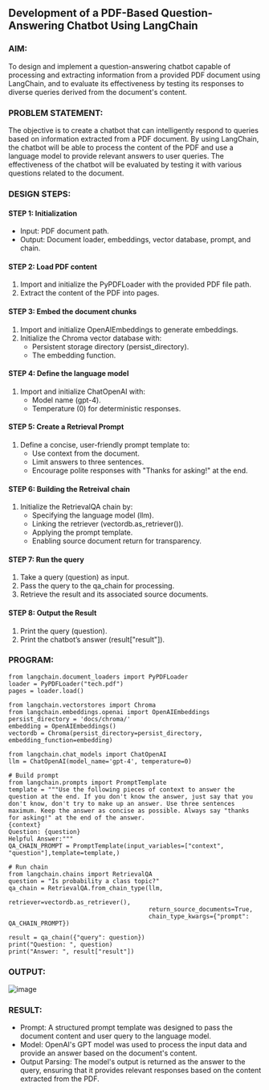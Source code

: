 ## Development of a PDF-Based Question-Answering Chatbot Using LangChain

### AIM:
To design and implement a question-answering chatbot capable of processing and extracting information from a provided PDF document using LangChain, and to evaluate its effectiveness by testing its responses to diverse queries derived from the document's content.

### PROBLEM STATEMENT:
The objective is to create a chatbot that can intelligently respond to queries based on information extracted from a PDF document. By using LangChain, the chatbot will be able to process the content of the PDF and use a language model to provide relevant answers to user queries. The effectiveness of the chatbot will be evaluated by testing it with various questions related to the document.

### DESIGN STEPS:

#### STEP 1: Initialization
* Input: PDF document path.
* Output: Document loader, embeddings, vector database, prompt, and chain.

#### STEP 2: Load PDF content
1. Import and initialize the PyPDFLoader with the provided PDF file path.
2. Extract the content of the PDF into pages.
   

#### STEP 3: Embed the document chunks
1. Import and initialize OpenAIEmbeddings to generate embeddings.
2. Initialize the Chroma vector database with:
     * Persistent storage directory (persist_directory).
     * The embedding function.
   
#### STEP 4: Define the language model
1. Import and initialize ChatOpenAI with:
     * Model name (gpt-4).
     * Temperature (0) for deterministic responses.

#### STEP 5: Create a Retrieval Prompt
1. Define a concise, user-friendly prompt template to:
     * Use context from the document.
     * Limit answers to three sentences.
     * Encourage polite responses with "Thanks for asking!" at the end.

#### STEP 6: Building the Retreival chain
1. Initialize the RetrievalQA chain by:
     * Specifying the language model (llm).
     * Linking the retriever (vectordb.as_retriever()).
     * Applying the prompt template.
     * Enabling source document return for transparency.

#### STEP 7: Run the query
1. Take a query (question) as input.
2. Pass the query to the qa_chain for processing.
3. Retrieve the result and its associated source documents.

#### STEP 8: Output the Result
1. Print the query (question).
2. Print the chatbot’s answer (result["result"]).

### PROGRAM:
```  
from langchain.document_loaders import PyPDFLoader
loader = PyPDFLoader("tech.pdf")
pages = loader.load()

from langchain.vectorstores import Chroma
from langchain.embeddings.openai import OpenAIEmbeddings
persist_directory = 'docs/chroma/'
embedding = OpenAIEmbeddings()
vectordb = Chroma(persist_directory=persist_directory, embedding_function=embedding)

from langchain.chat_models import ChatOpenAI
llm = ChatOpenAI(model_name='gpt-4', temperature=0)

# Build prompt
from langchain.prompts import PromptTemplate
template = """Use the following pieces of context to answer the question at the end. If you don't know the answer, just say that you don't know, don't try to make up an answer. Use three sentences maximum. Keep the answer as concise as possible. Always say "thanks for asking!" at the end of the answer. 
{context}
Question: {question}
Helpful Answer:"""
QA_CHAIN_PROMPT = PromptTemplate(input_variables=["context", "question"],template=template,)

# Run chain
from langchain.chains import RetrievalQA
question = "Is probability a class topic?"
qa_chain = RetrievalQA.from_chain_type(llm,
                                       retriever=vectordb.as_retriever(),
                                       return_source_documents=True,
                                       chain_type_kwargs={"prompt": QA_CHAIN_PROMPT})

result = qa_chain({"query": question})
print("Question: ", question)
print("Answer: ", result["result"])
```

### OUTPUT:
![image](https://github.com/user-attachments/assets/606ca016-b1e4-4dab-9c60-29441f8d2e7d)



### RESULT:
* Prompt: A structured prompt template was designed to pass the document content and user query to the language model.
* Model: OpenAI's GPT model was used to process the input data and provide an answer based on the document's content.
* Output Parsing: The model's output is returned as the answer to the query, ensuring that it provides relevant responses based on the content extracted from the PDF.
